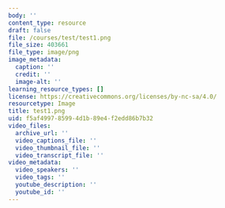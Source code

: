 ```yaml
---
body: ''
content_type: resource
draft: false
file: /courses/test/test1.png
file_size: 403661
file_type: image/png
image_metadata:
  caption: ''
  credit: ''
  image-alt: ''
learning_resource_types: []
license: https://creativecommons.org/licenses/by-nc-sa/4.0/
resourcetype: Image
title: test1.png
uid: f5af4997-8599-4d1b-89e4-f2edd86b7b32
video_files:
  archive_url: ''
  video_captions_file: ''
  video_thumbnail_file: ''
  video_transcript_file: ''
video_metadata:
  video_speakers: ''
  video_tags: ''
  youtube_description: ''
  youtube_id: ''
---
```

